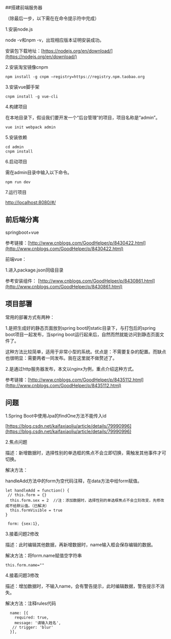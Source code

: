 ##搭建前端服务器

（除最后一步，以下需在在命令提示符中完成）

1.安装node.js

node -v和npm -v，出现相应版本证明安装成功。

安装包下载地址：[https://nodejs.org/en/download/](https://nodejs.org/en/download/)

2.安装淘宝镜像cnpm

    npm install -g cnpm –registry=https://registry.npm.taobao.org

3.安装vue脚手架

    cnpm install -g vue-cli

4.构建项目

在本地目录下，假设我们要开发一个“后台管理”的项目，项目名称是“admin”。

    vue init webpack admin

5.安装依赖

    cd admin
    cnpm install

6.启动项目

需在admin目录中输入以下命令。

    npm run dev

7.运行项目

[http://localhost:8080/#/](http://localhost:8080/#/)




## 前后端分离 ##

springboot+vue

参考链接：[http://www.cnblogs.com/GoodHelper/p/8430422.html](http://www.cnblogs.com/GoodHelper/p/8430422.html)


前端vue：

1.进入package.json同级目录

参考安装组件： [http://www.cnblogs.com/GoodHelper/p/8430861.html](http://www.cnblogs.com/GoodHelper/p/8430861.html)



## 项目部署 ##

常用的部署方式有两种：

1.是把生成好的静态页面放到spring boot的static目录下，与打包后的spring boot项目一起发布，当spring boot运行起来后，自然而然就能访问到静态页面文件了。

这种方法比较简单，适用于非常小型的系统。优点是：不需要复杂的配置。而缺点也很明显：需要两者一同发布。我在这里就不做赘述了。

2.是通过http服务器发布，本文以nginx为例，重点介绍这种方式。

参考链接：[http://www.cnblogs.com/GoodHelper/p/8435112.html](http://www.cnblogs.com/GoodHelper/p/8435112.html)


## 问题 ##

1.Spring Boot中使用Jpa的findOne方法不能传入id

[https://blog.csdn.net/kaifaxiaoliu/article/details/79990996](https://blog.csdn.net/kaifaxiaoliu/article/details/79990996)

2.焦点问题

描述：新增数据时，选择性别的单选框的焦点不会立即切换，需触发其他事件才可切换。

解决方法：

handleAdd方法中的form为空代码注释，在data方法中给form赋值。

````
let handleAdd = function() {
 // this.form = {}
  this.form.sex = 2  //注：添加数据时，选择性别的单选框焦点不会立刻改变，先修改成不给默认值。（已解决）
  this.formVisible = true
}
````


````
 form: {sex:1},
````

3.接着问题2修改

描述：此时编辑其他数据，再新增数据时，name输入框会保存编辑的数据。

解决方法：将form.name赋值空字符串

````
this.form.name=""
````

4.接着问题3修改

描述：增加数据时，不输入name，会有警告提示，此时编辑数据，警告提示不消失。

解决方法：注释rules代码

````
  name: [{
    required: true,
    message: '请输入姓名',
   // trigger: 'blur'
  }],
````